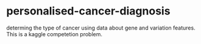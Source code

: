 # personalised-cancer-diagnosis
determing the type of cancer using data about gene and variation features. This is a kaggle competetion problem.
